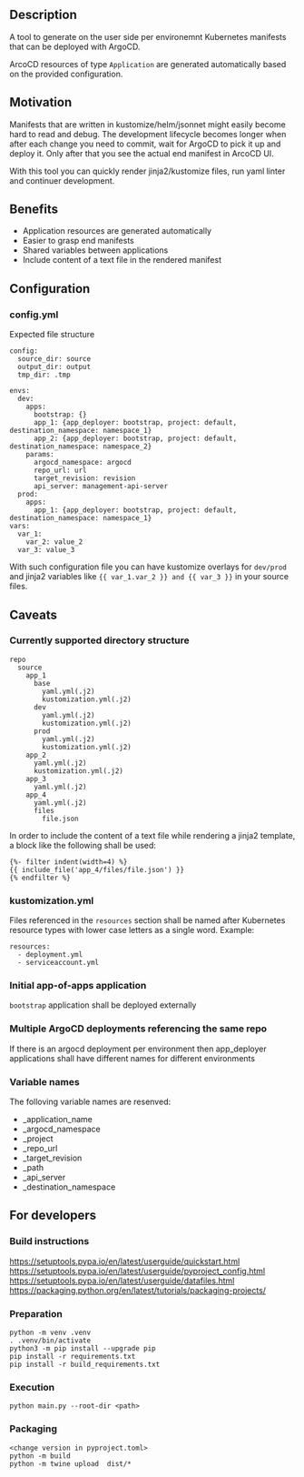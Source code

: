 ## Description
A tool to generate on the user side per environemnt Kubernetes manifests that can be deployed with ArgoCD.

ArcoCD resources of type `Application` are generated automatically based on the provided configuration.

## Motivation
Manifests that are written in kustomize/helm/jsonnet might easily become hard to read and debug. The development lifecycle becomes longer when after each change you need to commit, wait for ArgoCD to pick it up and deploy it. Only after that you see the actual end manifest in ArcoCD UI.

With this tool you can quickly render jinja2/kustomize files, run yaml linter and continuer development.

## Benefits
- Application resources are generated automatically
- Easier to grasp end manifests
- Shared variables between applications
- Include content of a text file in the rendered manifest

## Configuration
### config.yml
Expected file structure
```
config:
  source_dir: source
  output_dir: output
  tmp_dir: .tmp

envs:
  dev:
    apps:
      bootstrap: {}
      app_1: {app_deployer: bootstrap, project: default, destination_namespace: namespace_1}
      app_2: {app_deployer: bootstrap, project: default, destination_namespace: namespace_2}
    params:
      argocd_namespace: argocd
      repo_url: url
      target_revision: revision
      api_server: management-api-server
  prod:
    apps:
      app_1: {app_deployer: bootstrap, project: default, destination_namespace: namespace_1}
vars:
  var_1:
    var_2: value_2
  var_3: value_3
```

With such configuration file you can have kustomize overlays for `dev/prod` and jinja2 variables like `{{ var_1.var_2 }} and {{ var_3 }}` in your source files.

## Caveats
### Currently supported directory structure
```
repo
  source
    app_1
      base
        yaml.yml(.j2)
        kustomization.yml(.j2)
      dev
        yaml.yml(.j2)
        kustomization.yml(.j2)
      prod
        yaml.yml(.j2)
        kustomization.yml(.j2)
    app_2
      yaml.yml(.j2)
      kustomization.yml(.j2)
    app_3
      yaml.yml(.j2)
    app_4
      yaml.yml(.j2)
      files
        file.json
```

In order to include the content of a text file while rendering a jinja2 template, a block like the following shall be used:

```
{%- filter indent(width=4) %}
{{ include_file('app_4/files/file.json') }}
{% endfilter %}
```

### kustomization.yml
Files referenced in the `resources` section shall be named after Kubernetes resource types with lower case letters as a single word. Example:

```
resources:
  - deployment.yml
  - serviceaccount.yml
```
### Initial app-of-apps application
`bootstrap` application shall be deployed externally

### Multiple ArgoCD deployments referencing the same repo
If there is an argocd deployment per environment then app_deployer applications shall have different names for different environments

### Variable names
The folloving variable names are resenved:
- _application_name
- _argocd_namespace
- _project
- _repo_url
- _target_revision
- _path
- _api_server
- _destination_namespace

## For developers
### Build instructions
https://setuptools.pypa.io/en/latest/userguide/quickstart.html
https://setuptools.pypa.io/en/latest/userguide/pyproject_config.html
https://setuptools.pypa.io/en/latest/userguide/datafiles.html
https://packaging.python.org/en/latest/tutorials/packaging-projects/

### Preparation
```
python -m venv .venv
. .venv/bin/activate
python3 -m pip install --upgrade pip
pip install -r requirements.txt
pip install -r build_requirements.txt
```

### Execution
```
python main.py --root-dir <path>
```

### Packaging
```
<change version in pyproject.toml>
python -m build
python -m twine upload  dist/*
```
